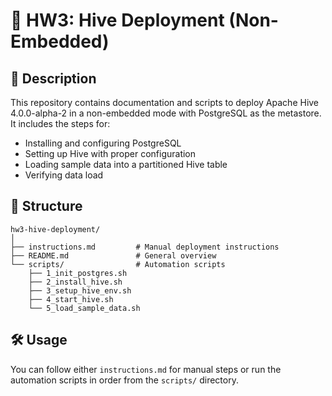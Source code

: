 # 🐝 HW3: Hive Deployment (Non-Embedded)

## 📄 Description
This repository contains documentation and scripts to deploy Apache Hive 4.0.0-alpha-2 in a non-embedded mode with PostgreSQL as the metastore. It includes the steps for:
- Installing and configuring PostgreSQL
- Setting up Hive with proper configuration
- Loading sample data into a partitioned Hive table
- Verifying data load

## 📂 Structure
```
hw3-hive-deployment/
│
├── instructions.md         # Manual deployment instructions
├── README.md               # General overview
└── scripts/                # Automation scripts
    ├── 1_init_postgres.sh
    ├── 2_install_hive.sh
    ├── 3_setup_hive_env.sh
    ├── 4_start_hive.sh
    └── 5_load_sample_data.sh
```

## 🛠 Usage
You can follow either `instructions.md` for manual steps or run the automation scripts in order from the `scripts/` directory.
